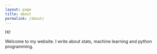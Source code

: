 ```yaml
---
layout: page
title: about
permalink: /about/
---
```


Hi!

Welcome to my website. I write about stats, machine learning and python programming.


